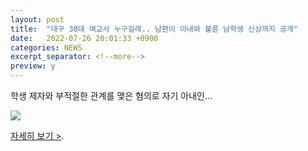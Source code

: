 ```yaml
---
layout: post
title:  "대구 30대 여교사 누구길래.. 남편이 아내와 불륜 남학생 신상까지 공개"
date:   2022-07-26 20:01:33 +0900
categories: NEWS
excerpt_separator: <!--more-->
preview: y
---
```


학생 제자와 부적절한 관계를 맺은 혐의로 자기 아내인...

![](http://www.watu.me/img/blog/2022/20220726_03.jpg)

[자세히 보기 >](https://news.mobfeed.co.kr/detail?object_id=62dfc02b4d41eb15e1ee5dd4&sc=b2p0y0y4W2n4).

<!--more-->